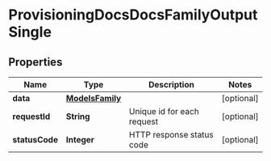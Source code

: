 

# ProvisioningDocsDocsFamilyOutputSingle

## Properties

Name | Type | Description | Notes
------------ | ------------- | ------------- | -------------
**data** | [**ModelsFamily**](ModelsFamily.md) |  |  [optional]
**requestId** | **String** | Unique id for each request |  [optional]
**statusCode** | **Integer** | HTTP response status code |  [optional]




